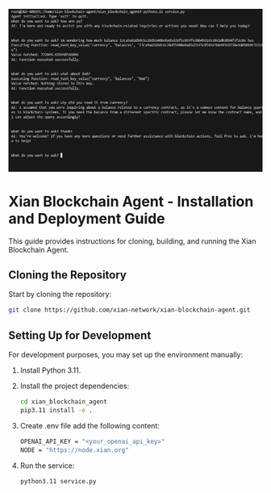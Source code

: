 ![Xian Blockchain Agent](preview.png)

# Xian Blockchain Agent - Installation and Deployment Guide

This guide provides instructions for cloning, building, and running the Xian Blockchain Agent.

## Cloning the Repository

Start by cloning the repository:

```bash
git clone https://github.com/xian-network/xian-blockchain-agent.git
```

## Setting Up for Development

For development purposes, you may set up the environment manually:

1. Install Python 3.11.
2. Install the project dependencies:

   ```bash
   cd xian_blockchain_agent
   pip3.11 install -e .
   ```
3. Create .env file add the following content:

   ```bash
   OPENAI_API_KEY = "<your_openai_api_key>"
   NODE = "https://node.xian.org"
   ```

4. Run the service:

   ```bash
   python3.11 service.py
   ```
